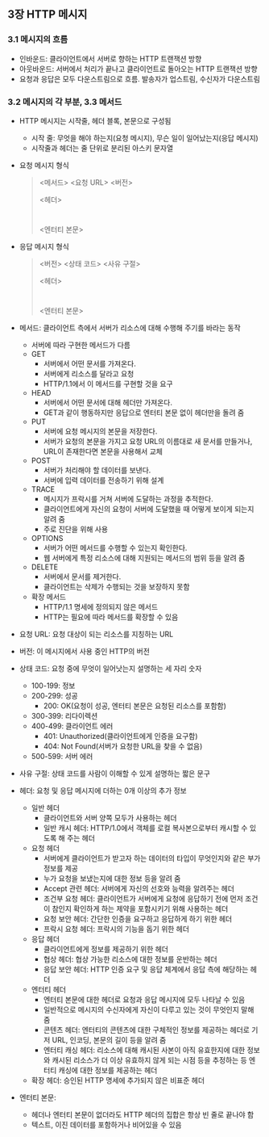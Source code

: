 ## 3장 HTTP 메시지

### 3.1 메시지의 흐름

- 인바운드: 클라이언트에서 서버로 향하는 HTTP 트랜잭션 방향
- 아웃바운드: 서버에서 처리가 끝나고 클라이언트로 돌아오는 HTTP 트랜잭션 방향
- 요청과 응답은 모두 다운스트림으로 흐름. 발송자가 업스트림, 수신자가 다운스트림

### 3.2 메시지의 각 부분, 3.3 메서드

- HTTP 메시지는 시작줄, 헤더 블록, 본문으로 구성됨
  - 시작 줄: 무엇을 해야 하는지(요청 메시지), 무슨 일이 일어났는지(응답 메시지)
  - 시작줄과 헤더는 줄 단위로 분리된 아스키 문자열
- 요청 메시지 형식

  > <메서드> <요청 URL> <버전>
  >
  > <헤더>
  >
  > #
  >
  > <엔터티 본문>

- 응답 메시지 형식

  > <버전> <상태 코드> <사유 구절>
  >
  > <헤더>
  >
  > #
  >
  > <엔터티 본문>

- 메서드: 클라이언트 측에서 서버가 리소스에 대해 수행해 주기를 바라는 동작
  - 서버에 따라 구현한 메서드가 다름
  - GET
    - 서버에서 어떤 문서를 가져온다.
    - 서버에게 리소스를 달라고 요청
    - HTTP/1.1에서 이 메서드를 구현할 것을 요구
  - HEAD
    - 서버에서 어떤 문서에 대해 헤더만 가져온다.
    - GET과 같이 행동하지만 응답으로 엔터티 본문 없이 헤더만을 돌려 줌
  - PUT
    - 서버에 요청 메시지의 본문을 저장한다.
    - 서버가 요청의 본문을 가지고 요청 URL의 이름대로 새 문서를 만들거나, URL이 존재한다면 본문을 사용해서 교체
  - POST
    - 서버가 처리해야 할 데이터를 보낸다.
    - 서버에 입력 데이터를 전송하기 위해 설계
  - TRACE
    - 메시지가 프락시를 거쳐 서버에 도달하는 과정을 추적한다.
    - 클라이언트에게 자신의 요청이 서버에 도달했을 때 어떻게 보이게 되는지 알려 줌
    - 주로 진단을 위해 사용
  - OPTIONS
    - 서버가 어떤 메서드를 수행할 수 있는지 확인한다.
    - 웹 서버에게 특정 리소스에 대해 지원되는 메서드의 범위 등을 알려 줌
  - DELETE
    - 서버에서 문서를 제거한다.
    - 클라이언트는 삭제가 수행되는 것을 보장하지 못함
  - 확장 메서드
    - HTTP/1.1 명세에 정의되지 않은 메서드
    - HTTP는 필요에 따라 메서드를 확장할 수 있음
- 요청 URL: 요청 대상이 되는 리소스를 지칭하는 URL
- 버전: 이 메시지에서 사용 중인 HTTP의 버전
- 상태 코드: 요청 중에 무엇이 일어낫는지 설명하는 세 자리 숫자
  - 100-199: 정보
  - 200-299: 성공
    - 200: OK(요청이 성공, 엔터티 본문은 요청된 리소스를 포함함)
  - 300-399: 리다이렉션
  - 400-499: 클라이언트 에러
    - 401: Unauthorized(클라이언트에게 인증을 요구함)
    - 404: Not Found(서버가 요청한 URL을 찾을 수 없음)
  - 500-599: 서버 에러
- 사유 구절: 상태 코드를 사람이 이해할 수 있게 설명하는 짧은 문구
- 헤더: 요청 및 응답 메시지에 더하는 0개 이상의 추가 정보
  - 일반 헤더
    - 클라이언트와 서버 양쪽 모두가 사용하는 헤더
    - 일반 캐시 헤더: HTTP/1.0에서 객체를 로컬 복사본으로부터 캐시할 수 있도록 해 주는 헤더
  - 요청 헤더
    - 서버에게 클라이언트가 받고자 하는 데이터의 타입이 무엇인지와 같은 부가 정보를 제공
    - 누가 요청을 보냈는지에 대한 정보 등을 알려 줌
    - Accept 관련 헤더: 서버에게 자신의 선호와 능력을 알려주는 헤더
    - 조건부 요청 헤더: 클라이언트가 서버에게 요청에 응답하기 전에 먼저 조건이 참인지 확인하게 하는 제약을 포함시키기 위해 사용하는 헤더
    - 요청 보안 헤더: 간단한 인증을 요구하고 응답하게 하기 위한 헤더
    - 프락시 요청 헤더: 프락시의 기능을 돕기 위한 헤더
  - 응답 헤더
    - 클라이언트에게 정보를 제공하기 위한 헤더
    - 협상 헤더: 협상 가능한 리소스에 대한 정보를 운반하는 헤더
    - 응답 보안 헤더: HTTP 인증 요구 및 응답 체계에서 응답 측에 해당하는 헤더
  - 엔터티 헤더
    - 엔터티 본문에 대한 헤더로 요청과 응답 메시지에 모두 나타날 수 있음
    - 일반적으로 메시지의 수신자에게 자신이 다루고 있는 것이 무엇인지 말해 줌
    - 콘텐츠 헤더: 엔터티의 콘텐츠에 대한 구체적인 정보를 제공하는 헤더로 기저 URL, 인코딩, 본문의 길이 등을 알려 줌
    - 엔터티 캐싱 헤더: 리소스에 대해 캐시된 사본이 아직 유효한지에 대한 정보와 캐시된 리소스가 더 이상 유효하지 않게 되는 시점 등을 추정하는 등 엔터티 캐싱에 대한 정보를 제공하는 헤더
  - 확장 헤더: 승인된 HTTP 명세에 추가되지 않은 비표준 헤더
- 엔터티 본문:
  - 헤더나 엔터티 본문이 없더라도 HTTP 헤더의 집합은 항상 빈 줄로 끝나야 함
  - 텍스트, 이진 데이터를 포함하거나 비어있을 수 있음
